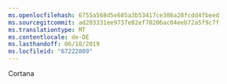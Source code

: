 ```yaml
---
ms.openlocfilehash: 6755a568d5e685a3b53417ce386a28fcdd4fbeed
ms.sourcegitcommit: ad203331ee9737e82ef70206ac04eeb72a5f9c7f
ms.translationtype: MT
ms.contentlocale: de-DE
ms.lasthandoff: 06/18/2019
ms.locfileid: "67222809"
---
```

Cortana